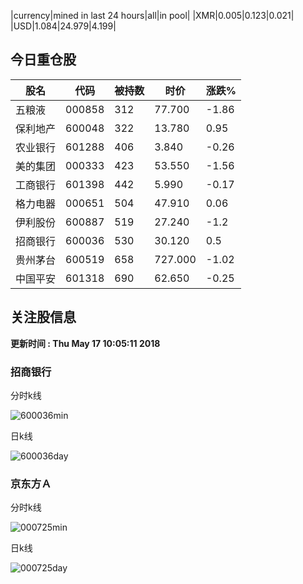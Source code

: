 |currency|mined in last 24 hours|all|in pool|
|XMR|0.005|0.123|0.021|
|USD|1.084|24.979|4.199|

## 今日重仓股 

|股名|代码|被持数|时价|涨跌%|
|---|---|---|---|---|
|五粮液|000858|312|77.700|-1.86|
|保利地产|600048|322|13.780|0.95|
|农业银行|601288|406|3.840|-0.26|
|美的集团|000333|423|53.550|-1.56|
|工商银行|601398|442|5.990|-0.17|
|格力电器|000651|504|47.910|0.06|
|伊利股份|600887|519|27.240|-1.2|
|招商银行|600036|530|30.120|0.5|
|贵州茅台|600519|658|727.000|-1.02|
|中国平安|601318|690|62.650|-0.25|

## 关注股信息
**更新时间 : Thu May 17 10:05:11 2018**
### 招商银行 
分时k线

![600036min](http://image.sinajs.cn/newchart/min/n/sh600036.gif)

日k线

![600036day](http://image.sinajs.cn/newchart/daily/n/sh600036.gif)

### 京东方Ａ 
分时k线

![000725min](http://image.sinajs.cn/newchart/min/n/sz000725.gif)

日k线

![000725day](http://image.sinajs.cn/newchart/daily/n/sz000725.gif)
